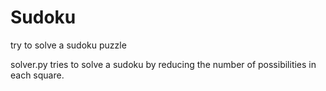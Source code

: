 # Sudoku
try to solve a sudoku puzzle

solver.py tries to solve a sudoku by reducing the number of possibilities in each square.
